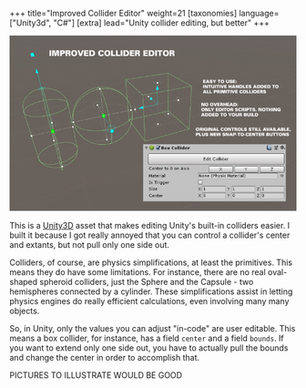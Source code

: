 +++
title="Improved Collider Editor"
weight=21
[taxonomies]
language=["Unity3d", "C#"]
[extra]
lead="Unity collider editing, but better"
+++

![Overview of features](features.png)

This is a [Unity3D](https://unity3d.com) asset that makes editing Unity's
built-in colliders easier.
I built it because I got really annoyed that you can control a
collider's center and extants, but not pull only one side out.

Colliders, of course, are physics simplifications, at least the primitives.
This means they do have some limitations.
For instance, there are no real oval-shaped spheroid colliders, just
the Sphere and the Capsule - two hemispheres connected by a cylinder.
These simplifications assist in letting physics engines do really
efficient calculations, even involving many many objects.

So, in Unity, only the values you can adjust "in-code" are user editable. This means a box collider, for instance, has a field `center` and a field `bounds`.
If you want to extend only one side out, you have to actually pull the bounds and change the center in order to accomplish that.

<todo>PICTURES TO ILLUSTRATE WOULD BE GOOD</todo>
